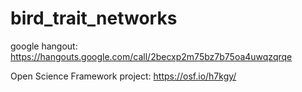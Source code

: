 # bird_trait_networks

google hangout: <https://hangouts.google.com/call/2becxp2m75bz7b75oa4uwqzqrqe>

Open Science Framework project: https://osf.io/h7kgy/
